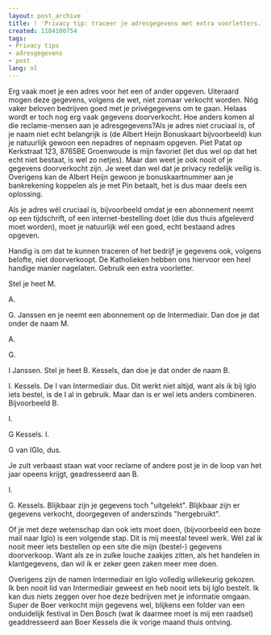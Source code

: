```yaml
---
layout: post_archive
title: ! 'Privacy tip: traceer je adresgegevens met extra voorletters.'
created: 1184100754
tags:
- Privacy tips
- adresgegevens
- post
lang: nl
---
```

Erg vaak moet je een adres voor het een of ander opgeven. Uiteraard mogen deze gegevens, volgens de wet, niet zomaar verkocht worden. Nóg vaker beloven bedrijven goed met je privégegevens om te gaan. Helaas wordt er toch nog erg vaak gegevens doorverkocht. Hoe anders komen al die reclame-mensen aan je adresgegevens?Als je adres niet cruciaal is, of je naam niet echt belangrijk is (de Albert Heijn Bonuskaart bijvoorbeeld) kun je natuurlijk gewoon een nepadres of nepnaam opgeven. Piet Patat op Kerkstraat 123, 8765BE Groenwoude is mijn favoriet (let dus wel op dat het echt niet bestaat, is wel zo netjes). Maar dan weet je ook nooit of je gegevens doorverkocht zijn. Je weet dan wel dat je privacy redelijk veilig is. Overigens kan de Albert Heijn gewoon je bonuskaartnummer aan je bankrekening koppelen als je met Pin betaalt, het is dus maar deels een oplossing.

Als je adres wél cruciaal is, bijvoorbeeld omdat je een abonnement neemt op een tijdschrift, of een internet-bestelling doet (die dus thuis afgeleverd moet worden), moet je natuurlijk wél een goed, echt bestaand adres opgeven.

Handig is om dat te kunnen traceren of het bedrijf je gegevens ook, volgens belofte, niet doorverkoopt. De Katholieken hebben ons hiervoor een heel handige manier nagelaten. Gebruik een extra voorletter.

Stel je heet M.

A.

G. Janssen en je neemt een abonnement op de Intermediair. Dan doe je dat onder de naam M.

A.

G.

I Janssen. Stel je heet B. Kessels, dan doe je dat onder de naam B.

I. Kessels. De I van Intermediair dus. Dit werkt niet altijd, want als ik bij Iglo iets bestel, is de I al in gebruik. Maar dan is er wel iets anders combineren. Bijvoorbeeld B.

I.

G Kessels. I.

G van IGlo, dus.

Je zult verbaast staan wat voor reclame of andere post je in de loop van het jaar opeens krijgt, geadresseerd aan B.

I.

G. Kessels. Blijkbaar zijn je gegevens toch "uitgelekt". Blijkbaar zijn er gegevens verkocht, doorgegeven of anderszinds "hergebruikt".

Of je met deze wetenschap dan ook iets moet doen, (bijvoorbeeld een boze mail naar Iglo) is een volgende stap. Dit is mij meestal teveel werk. Wél zal ik nooit meer iets bestellen op een site die mijn (bestel-) gegevens doorverkoop. Want als ze in zulke louche zaakjes zitten, als het handelen in klantgegevens, dan wil ík er zeker geen zaken meer mee doen.

Overigens zijn de namen Intermediair en Iglo volledig willekeurig gekozen. Ik ben nooit lid van Intermediair geweest en heb nooit iets bij Iglo bestelt. Ik kan dus niets zeggen over hoe deze bedrijven met je informatie omgaan. Super de Boer verkocht mijn gegevens wel, blijkens een folder van een onduidelijk festival in Den Bosch (wat ík daarmee moet is mij een raadsel) geaddresseerd aan Boer Kessels die ik vorige maand thuis ontving.
